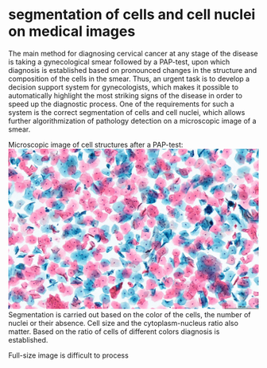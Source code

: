 # segmentation of cells and cell nuclei on medical images

The main method for diagnosing cervical cancer at any stage of the disease is taking a gynecological smear followed by a PAP-test, upon which diagnosis is established based on pronounced changes in the structure and composition of the cells in the smear. Thus, an urgent task is to develop a decision support system for gynecologists, which makes it possible to automatically highlight the most striking signs of the disease in order to speed up the diagnostic process. One of the requirements for such a system is the correct segmentation of cells and cell nuclei, which allows further algorithmization of pathology detection on a microscopic image of a smear.

Microscopic image of cell structures after a PAP-test: 
![photo-emotion](https://github.com/whyclos/nuclei-segmentation-neural-nw/raw/main/images/macro.png)
Segmentation is carried out based on the color of the cells, the number of nuclei or their absence. Cell size and the cytoplasm-nucleus ratio also matter. Based on the ratio of cells of different colors diagnosis is established.

Full-size image is difficult to process 
